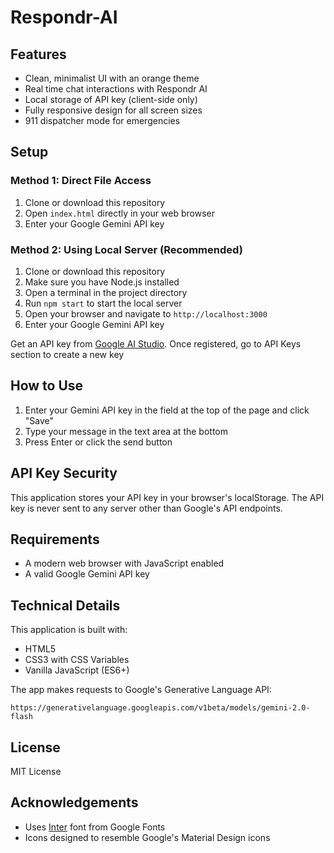 # Respondr-AI

## Features

- Clean, minimalist UI with an orange theme
- Real time chat interactions with Respondr AI
- Local storage of API key (client-side only)
- Fully responsive design for all screen sizes
- 911 dispatcher mode for emergencies

## Setup

### Method 1: Direct File Access
1. Clone or download this repository
2. Open `index.html` directly in your web browser
3. Enter your Google Gemini API key

### Method 2: Using Local Server (Recommended)
1. Clone or download this repository
2. Make sure you have Node.js installed
3. Open a terminal in the project directory
4. Run `npm start` to start the local server
5. Open your browser and navigate to `http://localhost:3000`
6. Enter your Google Gemini API key

Get an API key from [Google AI Studio](https://aistudio.google.com/).
Once registered, go to API Keys section to create a new key

## How to Use

1. Enter your Gemini API key in the field at the top of the page and click "Save"
2. Type your message in the text area at the bottom
3. Press Enter or click the send button

## API Key Security

This application stores your API key in your browser's localStorage. The API key is never sent to any server other than Google's API endpoints.

## Requirements

- A modern web browser with JavaScript enabled
- A valid Google Gemini API key

## Technical Details

This application is built with:
- HTML5
- CSS3 with CSS Variables
- Vanilla JavaScript (ES6+)

The app makes requests to Google's Generative Language API:
```
https://generativelanguage.googleapis.com/v1beta/models/gemini-2.0-flash
```

## License

MIT License

## Acknowledgements

- Uses [Inter](https://fonts.google.com/specimen/Inter) font from Google Fonts
- Icons designed to resemble Google's Material Design icons 

